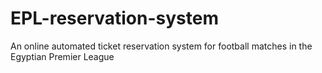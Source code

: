 # EPL-reservation-system
An online automated ticket reservation system for football matches in the Egyptian Premier League
